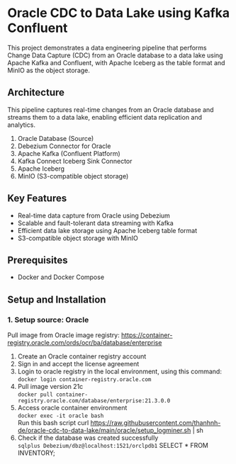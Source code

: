 # Oracle CDC to Data Lake using Kafka Confluent

This project demonstrates a data engineering pipeline that performs Change Data Capture (CDC) from an Oracle database to a data lake using Apache Kafka and Confluent, with Apache Iceberg as the table format and MinIO as the object storage.

## Architecture

This pipeline captures real-time changes from an Oracle database and streams them to a data lake, enabling efficient data replication and analytics.

1. Oracle Database (Source)
2. Debezium Connector for Oracle
3. Apache Kafka (Confluent Platform)
4. Kafka Connect Iceberg Sink Connector
5. Apache Iceberg
6. MinIO (S3-compatible object storage)

## Key Features

- Real-time data capture from Oracle using Debezium
- Scalable and fault-tolerant data streaming with Kafka
- Efficient data lake storage using Apache Iceberg table format
- S3-compatible object storage with MinIO

## Prerequisites

- Docker and Docker Compose

## Setup and Installation

### 1. Setup source: Oracle

Pull image from Oracle image registry: https://container-registry.oracle.com/ords/ocr/ba/database/enterprise

1. Create an Oracle container registry account
2. Sign in and accept the license agreement
3. Login to oracle registry in the local environment, using this command: <br>
   `docker login container-registry.oracle.com`
4. Pull image version 21c <br>
   `docker pull container-registry.oracle.com/database/enterprise:21.3.0.0`
5. Access oracle container environment  
   `docker exec -it oracle bash`  
   Run this bash script
   curl https://raw.githubusercontent.com/thanhnh-de/oracle-cdc-to-data-lake/main/oracle/setup_logminer.sh | sh
6. Check if the database was created successfully  
   `sqlplus Debezium/dbz@localhost:1521/orclpdb1`
   SELECT \* FROM INVENTORY;
